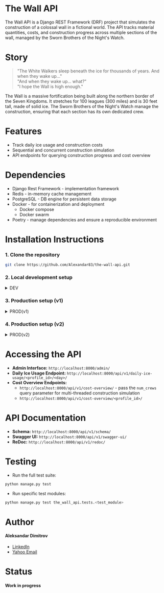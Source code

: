 # The Wall API


The Wall API is a Django REST Framework (DRF) project that simulates the construction of a colossal wall in a fictional world. The API tracks material quantities, costs, and construction progress across multiple sections of the wall, managed by the Sworn Brothers of the Night's Watch.


# Story


> "The White Walkers sleep beneath the ice for thousands of years. And when they wake up..."  
> "And when they wake up... what?"  
> "I hope the Wall is high enough."

The Wall is a massive fortification being built along the northern border of the Seven Kingdoms. It stretches for 100 leagues (300 miles) and is 30 feet tall, made of solid ice. The Sworn Brothers of the Night's Watch manage the construction, ensuring that each section has its own dedicated crew.


# Features
- Track daily ice usage and construction costs
- Sequential and concurrent construction simulation
- API endpoints for querying construction progress and cost overview

# Dependencies
- Django Rest Framework - implementation framework
- Redis - in-memory cache management
- PostgreSQL - DB engine for persistent data storage
- Docker - for containerization and deployment
  - Docker compose
  - Docker swarm
- Poetry - manage dependencies and ensure a reproducible environment


# Installation Instructions

### 1. Clone the repository
```bash
git clone https://github.com/Alexandar83/the-wall-api.git
```

### 2. Local development setup
<details>
<summary>DEV</summary>
<br>

<details>
<summary>2.1 Install dependencies</summary>
<br>

- pip installation
```bash
  pip install -r requirements.txt
```
- Poetry installation
```bash
  pip install poetry
  poetry install   
```
</details>

<details>
<summary>2.2 Set up the DEV configuration</summary>
<br>

- Required .config and .env files:
  - *config/envs/common/redis.conf*
  - *config/envs/dev/postgres_dev.env*
  - *config/envs/dev/the_wall_api_dev.env*
- Check the *.example files in the relevant folders for example configuration values
</details>

<details>
<summary>2.3 Workflow</summary>
<br>
- 2.3.1 Start a virtual environment
  
- 2.3.2 Start the Redis and PostgreSQL containers:

*This script ensures, that the Django migrations will be run after the PostgreSQL server is completely started*
```bash
config/docker/scripts/docker-compose-dev+migrations.sh
```

- 2.3.3 Start a local Django development server:
```bash
python manage.py runserver
```

- 2.3.4 Send requests to the API endpoint: *http://localhost:8000/api/v1/*

- 2.3.5 Create a super user:
```bash
python manage.py createsuperuser
```

- 2.3.6 Access the built-in Django admin panel: *http://localhost:8000/admin*
</details>

<details>
<summary>2.4 Push any changes to a container registry - GHCR usage example below</summary>
<br>

- Build the latest version
```bash
docker build --no-cache -t the-wall-api:latest -f ./config/docker/Dockerfile.prod .
```

- Push it to GHCR
```bash
docker push ghcr.io/<github-repo-name>/the-wall-api --all-tags
```
</details>

</details>

### 3. Production setup (v1)

<details>
<summary>PROD(v1)</summary>
<br>

3.1 **Set up the PROD configuration:**
- Required .config and .env files:
  - *config/envs/common/redis.conf*
  - *config/envs/prod/postgres_prod.env*
  - *config/envs/prod/redis_prod.env*
  - *config/envs/prod/the_wall_api_prod.env*
- Check the *.example files in the relevant folders for example configuration values

3.2 **Docker compose:**
- Ensure the v1 compose file from the repo is placed in ***config/docker/docker-compose-prod-v1.yml***

3.3 **Workflow:**
- Start the app, Redis and PostgreSQL containers:
```bash
docker-compose -p the-wall-api-prod -f config/docker/docker-compose-prod-v1.yml up -d
```
- Send requests to the API endpoint: *http://localhost:8000/api/v1/*
- To stop the containers:
```bash
docker-compose -p the-wall-api-prod -f config/docker/docker-compose-prod-v1.yml down
```

</details>

### 4. Production setup (v2)

<details>
<summary>PROD(v2)</summary>
<br>

4.1 **Set up the PROD configuration:**
- Required .config and .env files:
  - *config/envs/common/redis.conf*
  - *config/envs/prod/the_wall_api_prod.env*
- Required docker secrets files:

  *The following files should contain the values of the according passwords*
  - *config/secrets/postgres_db.txt*
  - *config/secrets/postgres_password.txt*
  - *config/secrets/postgres_user.txt*
  - *config/secrets/redis_password.txt*
- Check the *.example files in the relevant folders for example configuration values

4.2 **Init docker swarm mode**
```bash
docker swarm init
```

4.3 **Manage the docker secrets**
- For each password file in the /secrets folder execute:
```bash
docker secret create <password_name> config/secrets/<password_file_name>.txt
```
- Remove the password files from the /secrets folder

4.4 **Docker stack deploy:**
- Ensure the v2 compose file from the repo is placed in  ***config/docker/docker-compose-prod-v2.yml***
- Ensure the wait_for_postgres.py script from the repo is placed in ***config/docker/scripts/wait_for_postgres.py***

4.5 **Workflow:**
- Start the app, Redis and PostgreSQL by deploying the prod_stack:
```bash
docker stack deploy -c config/docker/docker-compose-prod-v2.yml prod_stack
```
- Send requests to the API endpoint: *http://localhost:8000/api/v1/*
- To stop the stack:
```bash
docker stack rm prod_stack
```

</details>


# Accessing the API
- **Admin Interface:** `http://localhost:8000/admin/`
- **Daily Ice Usage Endpoint:** `http://localhost:8000/api/v1/daily-ice-usage/<profile_id>/<day>/`
- **Cost Overview Endpoints:**
  - `http://localhost:8000/api/v1/cost-overview/` -  pass the `num_crews` query parameter for multi-threaded construction simulation
  - `http://localhost:8000/api/v1/cost-overview/<profile_id>/`


# API Documentation

- **Schema:** `http://localhost:8000/api/v1/schema/`
- **Swagger UI:** `http://localhost:8000/api/v1/swagger-ui/`
- **ReDoc:** `http://localhost:8000/api/v1/redoc/`


# Testing
- Run the full test suite:
```bash
python manage.py test
```

- Run specific test modules:
```bash
python manage.py test the_wall_api.tests.<test_module>
```


# Author

#### Aleksandar Dimitrov
- [LinkedIn](https://www.linkedin.com/in/aleksandar-dimitrov-412833316)
- [Yahoo Email](mailto:sasho_1983@yahoo.com)


# Status

#### Work in progress